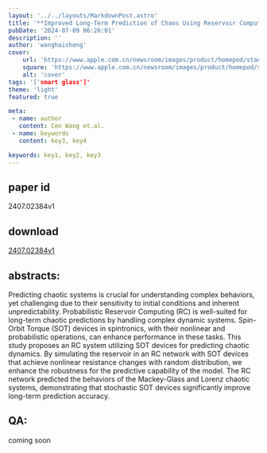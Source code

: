 ```yaml
---
layout: '../../layouts/MarkdownPost.astro'
title: '**Improved Long-Term Prediction of Chaos Using Reservoir Computing Based on Stochastic Spin-Orbit Torque Devices**'
pubDate: '2024-07-09 06:26:01'
description: ''
author: 'wanghaisheng'
cover:
    url: 'https://www.apple.com.cn/newsroom/images/product/homepod/standard/Apple-HomePod-hero-230118_big.jpg.large_2x.jpg'
    square: 'https://www.apple.com.cn/newsroom/images/product/homepod/standard/Apple-HomePod-hero-230118_big.jpg.large_2x.jpg'
    alt: 'cover'
tags: '['smart glass']' 
theme: 'light'
featured: true

meta:
 - name: author
   content: Cen Wang et.al.
 - name: keywords
   content: key3, key4

keywords: key1, key2, key3
---
```


## paper id
2407.02384v1
## download
[2407.02384v1](http://arxiv.org/abs/2407.02384v1)
## abstracts:
Predicting chaotic systems is crucial for understanding complex behaviors, yet challenging due to their sensitivity to initial conditions and inherent unpredictability. Probabilistic Reservoir Computing (RC) is well-suited for long-term chaotic predictions by handling complex dynamic systems. Spin-Orbit Torque (SOT) devices in spintronics, with their nonlinear and probabilistic operations, can enhance performance in these tasks. This study proposes an RC system utilizing SOT devices for predicting chaotic dynamics. By simulating the reservoir in an RC network with SOT devices that achieve nonlinear resistance changes with random distribution, we enhance the robustness for the predictive capability of the model. The RC network predicted the behaviors of the Mackey-Glass and Lorenz chaotic systems, demonstrating that stochastic SOT devices significantly improve long-term prediction accuracy.
## QA:
coming soon
